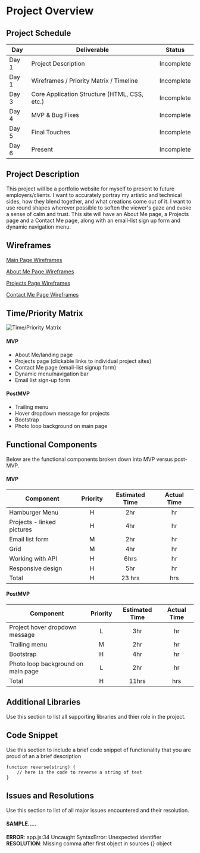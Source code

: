 # Project Overview

## Project Schedule

|  Day | Deliverable | Status
|---|---| ---|
|Day 1| Project Description | Incomplete
|Day 1| Wireframes / Priority Matrix / Timeline | Incomplete
|Day 3| Core Application Structure (HTML, CSS, etc.) | Incomplete
|Day 4| MVP & Bug Fixes | Incomplete
|Day 5| Final Touches | Incomplete
|Day 6| Present | Incomplete


## Project Description
<!-- 
Use this section to describe your final project and perhaps any links to relevant sites that help convey the concept and\or functionality. -->

This project will be a portfolio website for myself to present to future employers/clients. I want to accurately portray my artistic and technical sides, how they blend together, and what creations come out of it. I want to use round shapes wherever possible to soften the viewer's gaze and evoke a sense of calm and trust. This site will have an About Me page, a Projects page and a Contact Me page, along with an email-list sign up form and dynamic navigation menu.

## Wireframes

[Main Page Wireframes](https://i.imgur.com/iVcwyjb.jpg)

[About Me Page Wireframes](https://i.imgur.com/L4T2Z3o.jpg)

[Projects Page Wireframes](https://i.imgur.com/oRewEeX.jpg)

[Contact Me Page Wireframes](https://i.imgur.com/OBvdosg.jpg)


## Time/Priority Matrix 

![Time/Priority Matrix](https://imgur.com/By6OwqF.jpg "Time/Priority Matrix")

#### MVP

- About Me/landing page
- Projects page (clickable links to individual project sites)
- Contact Me page (email-list signup form)
- Dynamic menu/navigation bar
- Email list sign-up form

#### PostMVP 

- Trailing menu
- Hover dropdown message for projects
- Bootstrap
- Photo loop background on main page

## Functional Components

Below are the functional components broken down into MVP versus post-MVP.

#### MVP
| Component | Priority | Estimated Time | Actual Time |
| --- | :---: |  :---: | :---: | 
| Hamburger Menu | H | 2hr | hr |
| Projects - linked pictures | H | 4hr | hr |
| Email list form | M | 2hr|  hr | 
| Grid | M | 4hr | hr|
| Working with API | H | 6hrs|  hr | 
| Responsive design | H | 5hr | hr | hr |
| Total | H | 23 hrs| hrs |

#### PostMVP
| Component | Priority | Estimated Time | Actual Time |
| --- | :---: |  :---: | :---: | 
| Project hover dropdown message | L | 3hr | hr | hr |
| Trailing menu | M | 2hr | hr |
| Bootstrap | H | 4hr | hr |
| Photo loop background on main page | L | 2hr | hr |
| Total | H | 11hrs| hrs |

## Additional Libraries
 Use this section to list all supporting libraries and thier role in the project. 

## Code Snippet

Use this section to include a brief code snippet of functionality that you are proud of an a brief description  

```
function reverse(string) {
	// here is the code to reverse a string of text
}
```

## Issues and Resolutions
 Use this section to list of all major issues encountered and their resolution.

#### SAMPLE.....
**ERROR**: app.js:34 Uncaught SyntaxError: Unexpected identifier                                
**RESOLUTION**: Missing comma after first object in sources {} object
